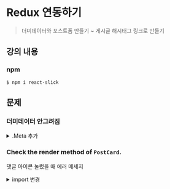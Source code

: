 # Redux 연동하기
> 더미데이터와 포스트폼 만들기 ~ 게시글 해시태그 링크로 만들기

## 강의 내용

### npm
```
$ npm i react-slick
```

## 문제 

### 더미데이터 안그려짐

<details>
<summary>.Meta 추가</summary>

<div markdown="1">

```js
<Card
 // ...
/>

<Card.Meta
 // ...
/>
```

</div>
</details>


### Check the render method of `PostCard`.

댓글 아이콘 눌렀을 때 에러 메세지

<details>
<summary>import 변경</summary>

<div markdown="1">

아래 내용 주석처리하면 에러 X

아래 내용 중 문제 있는거임!
```js
<CommentForm post={post}/>
  <List
      header={`${post.Comments.length}의 댓글`}
      itemLayout="horizontal"
      dataSource={post.Comments}
      renderItem={(item) => {
          <li>
              <Comment 
                  author={item.User.nickname}
                  avatar={<Avatar>{post.User.nickname[0]}</Avatar>}
                  content={item.content}
              />
          </li>
      }}
  />
```

```js
import PropTypes from 'prop-types';

import { useCallback, useState } from 'react';
import { useSelector } from 'react-redux';
import { Button, Card, Popover } from 'antd';
import { RetweetOutlined, HeartOutlined, HeartTwoTone, MessageOutlined, EllipsisOutlined, List, Comment } from '@ant-design/icons';

import PostImages from './PostImages';
import CommentForm from './CommentForm';
import Avatar from 'antd/lib/avatar/avatar';
```

```js
import PropTypes from 'prop-types';

import { useCallback, useState } from 'react';
import { useSelector } from 'react-redux';
import { Card, Button, Avatar, Popover, List, Comment } from 'antd';
import { RetweetOutlined, HeartOutlined, HeartTwoTone, MessageOutlined, EllipsisOutlined} from '@ant-design/icons';

import PostImages from './PostImages';
import CommentForm from './CommentForm';
```

</div>
</details>
